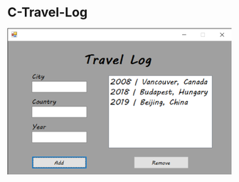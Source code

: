 # C-Travel-Log

![alt text](https://github.com/Felix-Suen/C-Travel-Log/blob/master/Screenshot%208_22_2019%2011_57_18%20AM.png)
